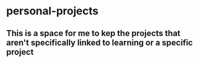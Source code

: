# personal-projects
## This is a space for me to kep the projects that aren't specifically linked to learning or a specific project
